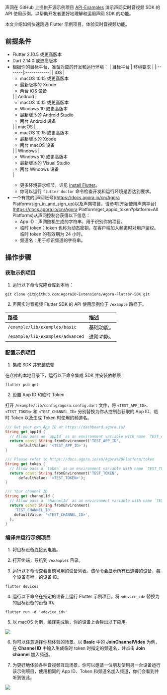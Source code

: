 声网在 GitHub 上提供开源示例项目 [API-Examples](https://github.com/AgoraIO-Extensions/Agora-Flutter-SDK/tree/main/example) 演示声网实时音视频 SDK 的 API 使用示例，以帮助开发者更好地理解和运用声网 SDK 的功能。

本文介绍如何快速跑通 Flutter 示例项目，体验实时音视频功能。


## 前提条件

- Flutter 2.10.5 或更高版本
- Dart 2.14.0 或更高版本
- 根据你的目标平台，准备对应的开发和运行环境：
    | 目标平台 | 环境要求 |
    |:-------|:------------|
    | iOS | <ul><li>macOS 10.15 或更高版本</li><li>最新版本的 Xcode</li><li>两台 iOS 设备</li></ul> |
    | Android | <ul><li>macOS 10.15 或更高版本</li><li>Windows 10 或更高版本</li><li>最新版本的 Android Studio</li><li>两台 Android 设备</li></ul> |
    | macOS | <ul><li>macOS 10.15 或更高版本</li><li>最新版本的 Xcode</li><li>两台 macOS 设备</li></ul> |
    | Windows | <ul><li>Windows 10 或更高版本</li><li>最新版本的 Visual Studio</li><li>两台 Windows 设备</li></ul> |
    <div class="alert info"><ul><li>更多环境要求细节，详见 <a href="https://docs.flutter.dev/get-started/install">Install Flutter</a>。</li><li>你可以运行 <code>flutter doctor</code> 命令检查开发和运行环境是否达到要求。</li></ul><div>
- 一个有效的[声网账号](https://docs.agora.io/cn/Agora Platform/sign_in_and_sign_up)以及声网项目。请参考[开始使用声网平台](https://docs.agora.io/cn/Agora Platform/get_appid_token?platform=All Platforms)从声网控制台获得以下信息：
  - App ID：声网随机生成的字符串，用于识别你的项目。
  - 临时 token：token 也称为动态密钥，在客户端加入频道时对用户鉴权。临时 token 的有效期为 24 小时。
  - 频道名：用于标识频道的字符串。


## 操作步骤

### 获取示例项目

1. 运行以下命令克隆仓库到本地：

```shell
git clone git@github.com:AgoraIO-Extensions/Agora-Flutter-SDK.git
```

2. 声网实时音视频 Flutter SDK 的 API 使用示例位于 `/example` 路径下。

| 路径                        | 描述                           |
|:---------------------------|:-------------------------------|
| `/example/lib/examples/basic`      | 基础功能。 |
| `/example/lib/examples/advanced`   | 进阶功能。 |


### 配置示例项目

1. 集成 SDK 并安装依赖

在仓库的本地目录下，运行以下命令集成 SDK 并安装依赖项：

```shell
flutter pub get
```

2. 设置 App ID 和临时 Token

打开 `/example/lib/config/agora.config.dart` 文件，将 `<TEST_APP_ID>`、`<TEST_TOKEN>` 和 `<TEST_CHANNEL_ID>` 分别替换为你从控制台获取的 App ID、临时 Token 以及生成 Token 时使用的频道名。

```dart
/// Get your own App ID at https://dashboard.agora.io/
String get appId {
  // Allow pass an `appId` as an environment variable with name `TEST_APP_ID` by using --dart-define
  return const String.fromEnvironment('TEST_APP_ID',
      defaultValue: '<TEST_APP_ID>');
}

/// Please refer to https://docs.agora.io/en/Agora%20Platform/token
String get token {
  // Allow pass a `token` as an environment variable with name `TEST_TOKEN` by using --dart-define
  return const String.fromEnvironment('TEST_TOKEN',
      defaultValue: '<TEST_TOKEN>');
}

/// Your channel ID
String get channelId {
  // Allow pass a `channelId` as an environment variable with name `TEST_CHANNEL_ID` by using --dart-define
  return const String.fromEnvironment(
    'TEST_CHANNEL_ID',
    defaultValue: '<TEST_CHANNEL_ID>',
  );
}
```


### 编译并运行示例项目

1. 将目标设备连接到电脑。

2. 打开终端，导航到 `/examples` 目录。

3. 运行以下命令查看当前可用的设备列表。该命令会显示所有已连接的设备，每个设备有唯一的设备 ID。

```shell
flutter devices
```

4. 运行以下命令在指定的设备上运行 Flutter 示例项目。将 `<device_id>` 替换为的目标设备的设备 ID。

```shell
flutter run -d '<device_id>'
```

5. 以 macOS 为例，编译完成后，你的设备上会弹出以下应用。

![](https://web-cdn.agora.io/docs-files/1692001262062)

6. 你可以任意选择你想体验的场景。以 **Basic** 中的 **JoinChannelVideo** 为例，在 **Channel ID** 中输入生成临时 token 时指定的频道名，并点击 **Join channel** 加入频道。

7. 为更好地体验各种音视频互动场景，你可以邀请一位朋友使用另一台设备运行该示例项目，使用相同的 App ID、Token 和频道名加入频道，你们会看到并听到彼此。

![](https://web-cdn.agora.io/docs-files/1692001319323)